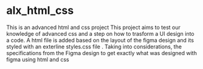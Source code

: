 # alx_html_css

This is an advanced html and css project
This project aims to test our knowledge of advanced css and a step on how to trasform a UI design into a code.
A html file is added based on the layout of the figma design and its styled with an exterline styles.css file .
Taking into considerations, the specifications from the Figma design to get exactly what was designed with figma using html and css
